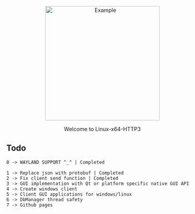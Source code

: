 <p align="center">
  <img src="https://media1.tenor.com/m/-Vi7l_4kFjgAAAAC/anime.gif" alt="Example" width="300" height="300">
</p>

<p align="center">Welcome to Linux-x64-HTTP3</p>

## Todo

```
0 -> WAYLAND SUPPORT ^_^ | Completed
```

```
1 -> Replace json with protobuf | Completed
2 -> Fix client send function | Completed
3 -> GUI implementation with Qt or platform specific native GUI API 
4 -> Create windows client
5 -> Client GUI applications for windows/linux
6 -> DbManager thread safety
7 -> Github pages
```
